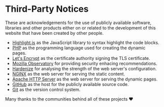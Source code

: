 # Third-Party Notices

These are acknowledgements for the use of publicly available software, libraries and other products either on or related to the development of this website that have been created by other people.

* [Highlight.js](https://highlightjs.org/) as the JavaScript library to syntax highlight the code blocks.
* [PHP](https://www.php.net/) as the programming language used for creating the dynamic pages.
* [Let's Encrypt](https://letsencrypt.org/) as the certificate authority signing the TLS certificate.
* [Mozilla Observatory](https://observatory.mozilla.org/) for providing security enhacing recommendations.
* [Hardenize](https://www.hardenize.com/) for analysing the strength of the web server's configuration.
* [NGINX](https://nginx.org/) as the web server for serving the static content.
* [Apache HTTP Server](https://httpd.apache.org/) as the web server for serving the dynamic pages.
* [GitHub](https://github.com/) as the host for the publicly available source code.
* [Git](https://git-scm.com/) as the version control system.

Many thanks to the communities behind all of these projects ❤